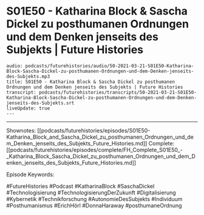 # S01E50 - Katharina Block & Sascha Dickel zu posthumanen Ordnungen und dem Denken jenseits des Subjekts | Future Histories

```audio-note
audio: podcasts/futurehistories/audio/50-2021-03-21-S01E50-Katharina-Block-Sascha-Dickel-zu-posthumanen-Ordnungen-und-dem-Denken-jenseits-des-Subjekts.mp3
title: S01E50 - Katharina Block & Sascha Dickel zu posthumanen Ordnungen und dem Denken jenseits des Subjekts | Future Histories
transcript: podcasts/futurehistories/transcripts/50-2021-03-21-S01E50-Katharina-Block-Sascha-Dickel-zu-posthumanen-Ordnungen-und-dem-Denken-jenseits-des-Subjekts.srt
liveUpdate: true
---

```
---

Shownotes: [[podcasts/futurehistories/episodes/S01E50-Katharina_Block_and_Sascha_Dickel_zu_posthumanen_Ordnungen_und_dem_Denken_jenseits_des_Subjekts_Future_Histories.md]]
Complete: [[podcasts/futurehistories/episodes/complete/FH_Complete_S01E50_-_Katharina_Block_Sascha_Dickel_zu_posthumanen_Ordnungen_und_dem_Denken_jenseits_des_Subjekts_Future_Histories.md]]


Episode Keywords:

#FutureHistories #Podcast #KatharinaBlock #SaschaDickel #Technologisierung #TechnologisierungDerZukunft #Digitalisierung #Kybernetik #Technikforschung #AutonomieDesSubjekts #Individuum #Posthumanismus #ErichHörl #DonnaHaraway #posthumaneOrdnung
